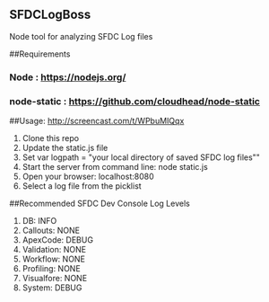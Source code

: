 ## SFDCLogBoss
Node tool for analyzing SFDC Log files

##Requirements
### Node : https://nodejs.org/
### node-static : https://github.com/cloudhead/node-static

##Usage: http://screencast.com/t/WPbuMIQqx
1. Clone this repo
1. Update the static.js file
1. Set var logpath = "your local directory of saved SFDC log files""
1. Start the server from command line: node static.js
1. Open your browser: localhost:8080
1. Select a log file from the picklist

##Recommended SFDC Dev Console Log Levels
1. DB: INFO
1. Callouts: NONE
1. ApexCode: DEBUG
1. Validation: NONE
1. Workflow: NONE
1. Profiling: NONE
1. Visualfore: NONE
1. System: DEBUG


